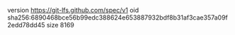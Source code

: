 version https://git-lfs.github.com/spec/v1
oid sha256:6890468bce56b99edc388624e653887932bdf8b31af3cae357a09f2edd78dd45
size 8169
